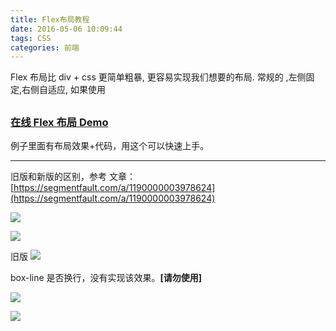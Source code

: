 ```yaml
---
title: Flex布局教程
date: 2016-05-06 10:09:44
tags: CSS
categories: 前端
---
```


Flex 布局比 div + css 更简单粗暴, 更容易实现我们想要的布局.
常规的 ,左侧固定,右侧自适应, 如果使用

## <!--more-->

### [在线 Flex 布局 Demo](http://zhongxia.win/demo/web_flex.html)

例子里面有布局效果+代码，用这个可以快速上手。

---

旧版和新版的区别，参考 文章：[https://segmentfault.com/a/1190000003978624](https://segmentfault.com/a/1190000003978624)

![](http://note.youdao.com/yws/res/43872/42ECD7C288504620A8697756577B1471)

![](http://note.youdao.com/yws/res/43874/EF3684BA2E21428FBC42A6D318344FDD)

旧版
![](http://note.youdao.com/yws/res/43918/1B02C1DE701140F7A66AD0CB9550B0B3)

box-line 是否换行，没有实现该效果。**[请勿使用]**

![](http://note.youdao.com/yws/res/43921/CFD24F8BD6834A83A9EFCDF55AC1D086)

![](http://note.youdao.com/yws/res/43870/83B41E9276C8432ABFAE6F3979C80D02)
